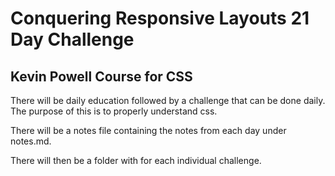 # Conquering Responsive Layouts 21 Day Challenge
## Kevin Powell Course for CSS

There will be daily education followed by a challenge that can be done daily.
The purpose of this is to properly understand css.

There will be a notes file containing the notes from each day under notes.md.

There will then be a folder with for each individual challenge.

